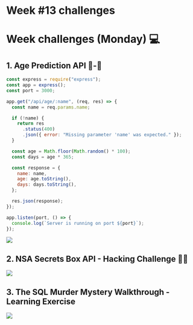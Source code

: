 <h1>Week #13 challenges</h1>
<h1>Week challenges (Monday) 💻</h1>
<h2>1. Age Prediction API 👶-👴</h2>

~~~javascript
const express = require("express");
const app = express();
const port = 3000;

app.get("/api/age/:name", (req, res) => {
  const name = req.params.name;

  if (!name) {
    return res
      .status(400)
      .json({ error: "Missing parameter 'name' was expected." });
  }

  const age = Math.floor(Math.random() * 100);
  const days = age * 365;

  const response = {
    name: name,
    age: age.toString(),
    days: days.toString(),
  };

  res.json(response);
});

app.listen(port, () => {
  console.log(`Server is running on port ${port}`);
});

~~~
<img src="https://github.com/drewbydiego/core-code-from-scratch-readme/assets/76753050/afae53aa-b893-4b1d-9f69-2c2a08d114ac">
<h2>2. NSA Secrets Box API - Hacking Challenge 👨‍💻</h2>
<img src="https://github.com/drewbydiego/core-code-from-scratch-readme/assets/76753050/a0cd0437-92a4-4b94-aff7-be2964089f9e">

<h2>3. The SQL Murder Mystery Walkthrough - Learning Exercise</h2>
<img src="https://github.com/drewbydiego/core-code-from-scratch-readme/assets/76753050/9fd61edb-ef97-4014-9d8f-7e6f13b7ae29">
